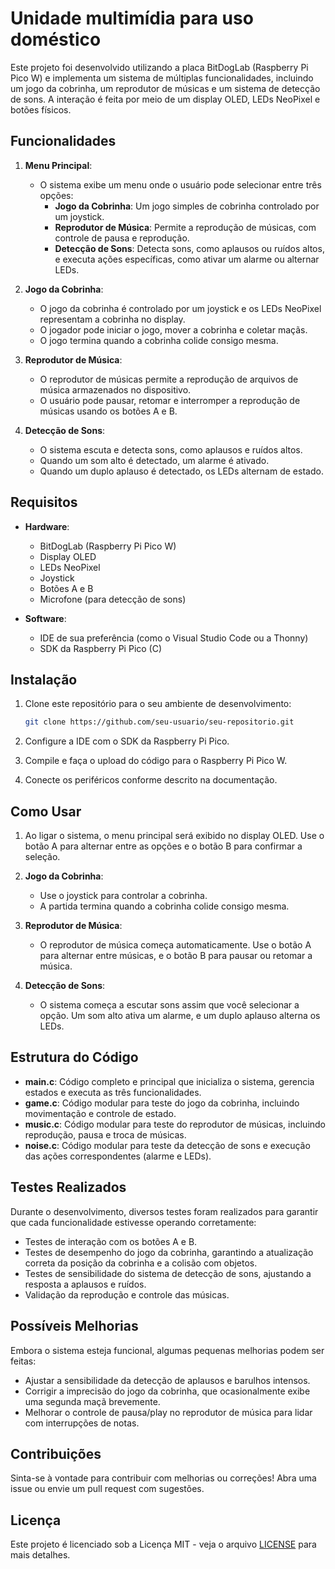 # Unidade multimídia para uso doméstico

Este projeto foi desenvolvido utilizando a placa BitDogLab (Raspberry Pi Pico W) e implementa um sistema de múltiplas funcionalidades, incluindo um jogo da cobrinha, um reprodutor de músicas e um sistema de detecção de sons. A interação é feita por meio de um display OLED, LEDs NeoPixel e botões físicos.

## Funcionalidades

1. **Menu Principal**:
   - O sistema exibe um menu onde o usuário pode selecionar entre três opções:
     - **Jogo da Cobrinha**: Um jogo simples de cobrinha controlado por um joystick.
     - **Reprodutor de Música**: Permite a reprodução de músicas, com controle de pausa e reprodução.
     - **Detecção de Sons**: Detecta sons, como aplausos ou ruídos altos, e executa ações específicas, como ativar um alarme ou alternar LEDs.

2. **Jogo da Cobrinha**:
   - O jogo da cobrinha é controlado por um joystick e os LEDs NeoPixel representam a cobrinha no display.
   - O jogador pode iniciar o jogo, mover a cobrinha e coletar maçãs.
   - O jogo termina quando a cobrinha colide consigo mesma.

3. **Reprodutor de Música**:
   - O reprodutor de músicas permite a reprodução de arquivos de música armazenados no dispositivo.
   - O usuário pode pausar, retomar e interromper a reprodução de músicas usando os botões A e B.

4. **Detecção de Sons**:
   - O sistema escuta e detecta sons, como aplausos e ruídos altos.
   - Quando um som alto é detectado, um alarme é ativado.
   - Quando um duplo aplauso é detectado, os LEDs alternam de estado.

## Requisitos

- **Hardware**:
  - BitDogLab (Raspberry Pi Pico W)
  - Display OLED
  - LEDs NeoPixel
  - Joystick
  - Botões A e B
  - Microfone (para detecção de sons)

- **Software**:
  - IDE de sua preferência (como o Visual Studio Code ou a Thonny)
  - SDK da Raspberry Pi Pico (C)

## Instalação

1. Clone este repositório para o seu ambiente de desenvolvimento:
   ```bash
   git clone https://github.com/seu-usuario/seu-repositorio.git
   ```

2. Configure a IDE com o SDK da Raspberry Pi Pico.

3. Compile e faça o upload do código para o Raspberry Pi Pico W.

4. Conecte os periféricos conforme descrito na documentação.

## Como Usar

1. Ao ligar o sistema, o menu principal será exibido no display OLED. Use o botão A para alternar entre as opções e o botão B para confirmar a seleção.

2. **Jogo da Cobrinha**:
   - Use o joystick para controlar a cobrinha.
   - A partida termina quando a cobrinha colide consigo mesma.

3. **Reprodutor de Música**:
   - O reprodutor de música começa automaticamente. Use o botão A para alternar entre músicas, e o botão B para pausar ou retomar a música.

4. **Detecção de Sons**:
   - O sistema começa a escutar sons assim que você selecionar a opção. Um som alto ativa um alarme, e um duplo aplauso alterna os LEDs.

## Estrutura do Código

- **main.c**: Código completo e principal que inicializa o sistema, gerencia estados e executa as três funcionalidades.
- **game.c**: Código modular para teste do jogo da cobrinha, incluindo movimentação e controle de estado.
- **music.c**: Código modular para teste do reprodutor de músicas, incluindo reprodução, pausa e troca de músicas.
- **noise.c**: Código modular para teste da detecção de sons e execução das ações correspondentes (alarme e LEDs).

## Testes Realizados

Durante o desenvolvimento, diversos testes foram realizados para garantir que cada funcionalidade estivesse operando corretamente:

- Testes de interação com os botões A e B.
- Testes de desempenho do jogo da cobrinha, garantindo a atualização correta da posição da cobrinha e a colisão com objetos.
- Testes de sensibilidade do sistema de detecção de sons, ajustando a resposta a aplausos e ruídos.
- Validação da reprodução e controle das músicas.

## Possíveis Melhorias

Embora o sistema esteja funcional, algumas pequenas melhorias podem ser feitas:

- Ajustar a sensibilidade da detecção de aplausos e barulhos intensos.
- Corrigir a imprecisão do jogo da cobrinha, que ocasionalmente exibe uma segunda maçã brevemente.
- Melhorar o controle de pausa/play no reprodutor de música para lidar com interrupções de notas.

## Contribuições

Sinta-se à vontade para contribuir com melhorias ou correções! Abra uma issue ou envie um pull request com sugestões.

## Licença

Este projeto é licenciado sob a Licença MIT - veja o arquivo [LICENSE](LICENSE) para mais detalhes.
